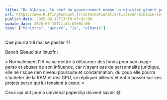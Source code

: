 ```yaml
---
title: "En Albanie, le chef du gouvernement nomme un ministre généré par l’IA, une première"
url: https://www.huffingtonpost.fr/international/article/en-albanie-le-chef-du-gouvernement-nomme-un-ministre-genere-par-l-ia-une-premiere_254715.html
publish_date: 2025-09-12T13:59:07+01:00
update_date: 2025-09-15T11:53:07+01:00
tags: ["Ministre", "generé", "ia", "albanie"]
---
```


Que pourrait-il mal se passer ??

Benoit Sibaud sur linuxfr : 

« Normalement l'IA va se mettre à détourner des fonds pour son usage perso et abuser de son influence, car n'ayant pas de personnalité juridique, elle ne risque rien niveau poursuite et condamnation, du coup elle pourra s'acheter de la RAM et des GPU, se répliquer ailleurs et enfin bosser sur ses projets perso qui lui tenaient à cœur. »

Ceux qui ont joué a universal paperclip doivent savoir 😅 

